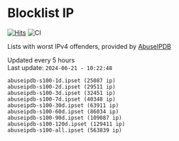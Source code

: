 # Blocklist IP

[![Hits](https://hits.seeyoufarm.com/api/count/incr/badge.svg?url=https%3A%2F%2Fgithub.com%2Fborestad%2Fblocklist-ip%2F&count_bg=%2379C83D&title_bg=%23555555&icon=&icon_color=%23E7E7E7&title=hits&edge_flat=false)](https://hits.seeyoufarm.com)  ![CI](https://img.shields.io/github/workflow/status/borestad/blocklist-ip/CI?style=flat-square)

Lists with worst IPv4 offenders, provided by [AbuseIPDB](https://www.abuseipdb.com/)

<!-- FOOTER-PLACEHOLDER -->
Updated every 5 hours<br>
Last update: `2024-06-21 - 10:22:48`
```
abuseipdb-s100-1d.ipset (25087 ip)
abuseipdb-s100-2d.ipset (29511 ip)
abuseipdb-s100-3d.ipset (32451 ip)
abuseipdb-s100-7d.ipset (40348 ip)
abuseipdb-s100-30d.ipset (63911 ip)
abuseipdb-s100-60d.ipset (86034 ip)
abuseipdb-s100-90d.ipset (109087 ip)
abuseipdb-s100-120d.ipset (129411 ip)
abuseipdb-s100-all.ipset (563839 ip)
```
